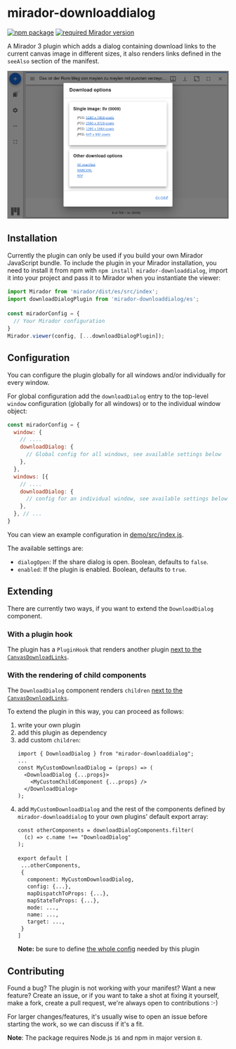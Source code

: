 # mirador-downloaddialog

[![npm package][npm-badge]][npm]
[![required Mirador version][mirador-badge]][mirador]

A Mirador 3 plugin which adds a dialog containing download links to the current canvas image in different sizes, it also renders links defined in the `seeAlso` section of the manifest.

![Screenshot][screenshot]

## Installation

Currently the plugin can only be used if you build your own Mirador JavaScript bundle.
To include the plugin in your Mirador installation, you need to install it
from npm with `npm install mirador-downloaddialog`, import it into your project
and pass it to Mirador when you instantiate the viewer:

```javascript
import Mirador from 'mirador/dist/es/src/index';
import downloadDialogPlugin from 'mirador-downloaddialog/es';

const miradorConfig = {
  // Your Mirador configuration
}
Mirador.viewer(config, [...downloadDialogPlugin]);
```

## Configuration

You can configure the plugin globally for all windows and/or individually for
every window.

For global configuration add the `downloadDialog` entry to the top-level
`window` configuration (globally for all windows) or to the individual window
object:

```javascript
const miradorConfig = {
  window: {
    // ....
    downloadDialog: {
      // Global config for all windows, see available settings below
    },
  },
  windows: [{
    // ....
    downloadDialog: {
      // config for an individual window, see available settings below
    },
  }, // ...
}
```

You can view an example configuration in [demo/src/index.js][demo-cfg].

The available settings are:

- `dialogOpen`: If the share dialog is open. Boolean, defaults to `false`.
- `enabled`: If the plugin is enabled. Boolean, defaults to `true`.

## Extending

There are currently two ways, if you want to extend the `DownloadDialog` component.

### With a plugin hook

The plugin has a `PluginHook` that renders another plugin [next to the `CanvasDownloadLinks`][plugin-hook].

### With the rendering of child components

The `DownloadDialog` component renders `children` [next to the `CanvasDownloadLinks`][children].

To extend the plugin in this way, you can proceed as follows:

1. write your own plugin
2. add this plugin as dependency
3. add custom `children`:
   ```
   import { DownloadDialog } from "mirador-downloaddialog";
   ...
   const MyCustomDownloadDialog = (props) => (
     <DownloadDialog {...props}>
       <MyCustomChildComponent {...props} />
     </DownloadDialog>
   );
   ```
4. add `MyCustomDownloadDialog` and the rest of the components defined by `mirador-downloaddialog` to your own plugins' default export array:
   ```
   const otherComponents = downloadDialogComponents.filter(
     (c) => c.name !== "DownloadDialog"
   );

   export default [
    ...otherComponents,
    {
      component: MyCustomDownloadDialog,
      config: {...},
      mapDispatchToProps: {...},
      mapStateToProps: {...},
      mode: ...,
      name: ...,
      target: ...,
    }
   ]
   ```
   **Note:** be sure to define [the whole config][plugin-cfg] needed by this plugin

## Contributing

Found a bug? The plugin is not working with your manifest? Want a new
feature? Create an issue, or if you want to take a shot at fixing it
yourself, make a fork, create a pull request, we're always open to
contributions :-)

For larger changes/features, it's usually wise to open an issue before
starting the work, so we can discuss if it's a fit.

**Note**: The package requires Node.js `16` and npm in major version `8`.

[children]: https://github.com/dbmdz/mirador-downloaddialog/blob/main/src/components/DownloadDialog.jsx#L69
[demo-cfg]: https://github.com/dbmdz/mirador-downloaddialog/blob/main/demo/src/index.js#L5-L35
[mirador]: https://github.com/ProjectMirador/mirador/releases/tag/v3.3.0
[mirador-badge]: https://img.shields.io/badge/Mirador-%E2%89%A53.3.0-blueviolet
[npm]: https://www.npmjs.org/package/mirador-downloaddialog
[npm-badge]: https://img.shields.io/npm/v/mirador-downloaddialog.png?style=flat-square
[plugin-cfg]: https://github.com/dbmdz/mirador-downloaddialog/blob/main/src/index.js#L37-L57
[plugin-hook]: https://github.com/dbmdz/mirador-downloaddialog/blob/main/src/components/DownloadDialog.jsx#L68
[screenshot]: .docassets/screenshot.png
